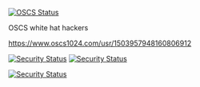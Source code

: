 [![OSCS Status](https://www.oscs1024.com/platform/badge//liqi0128/frame-admin.git.svg?size=small)](https://www.murphysec.com/dr/nxyxxcXdzFVCKHgqOK)

OSCS white hat hackers

https://www.oscs1024.com/usr/1503957948160806912

[![Security Status](https://www.murphysec.com/platform3/v3/badge/1615697439533596672.svg?t=1)](https://www.murphysec.com/)
[![Security Status](https://www.murphysec.com/platform3/v3/badge/1615697439533596672.svg?t=2)](https://www.murphysec.com/)

[![Security Status](https://new.murphysec.com/platform3/v3/badge/1607712164842573824.svg)](https://new.murphysec.com/accept?code=2f413a71fd8a0ef8e791557fe23e40c1&type=1&from=2)
